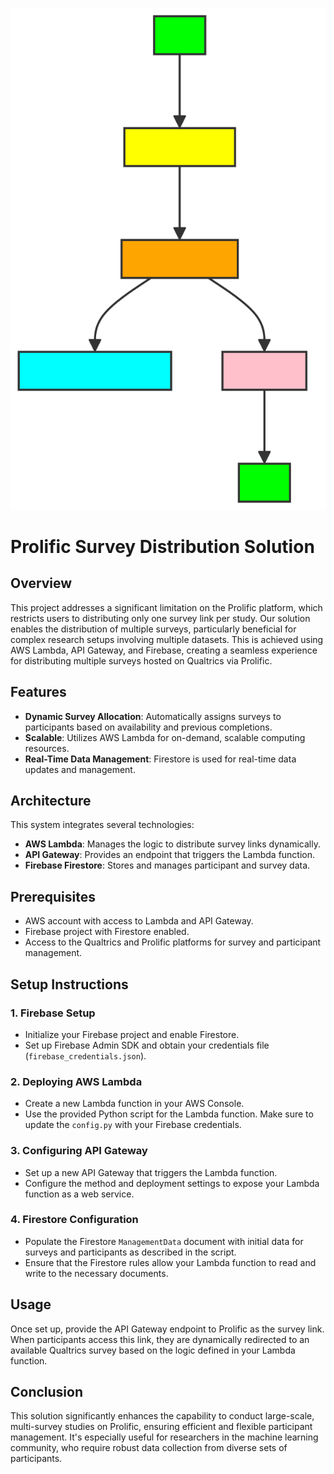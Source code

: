 
<p align="center">
  <img src="https://raw.githubusercontent.com/explomind1/Prolific-Survey-Distribution-Solution/main/d_TJeFaR7L.svg" >
</p>



# Prolific Survey Distribution Solution

## Overview
This project addresses a significant limitation on the Prolific platform, which restricts users to distributing only one survey link per study. Our solution enables the distribution of multiple surveys, particularly beneficial for complex research setups involving multiple datasets. This is achieved using AWS Lambda, API Gateway, and Firebase, creating a seamless experience for distributing multiple surveys hosted on Qualtrics via Prolific.

## Features
- **Dynamic Survey Allocation**: Automatically assigns surveys to participants based on availability and previous completions.
- **Scalable**: Utilizes AWS Lambda for on-demand, scalable computing resources.
- **Real-Time Data Management**: Firestore is used for real-time data updates and management.

## Architecture
This system integrates several technologies:
- **AWS Lambda**: Manages the logic to distribute survey links dynamically.
- **API Gateway**: Provides an endpoint that triggers the Lambda function.
- **Firebase Firestore**: Stores and manages participant and survey data.

## Prerequisites
- AWS account with access to Lambda and API Gateway.
- Firebase project with Firestore enabled.
- Access to the Qualtrics and Prolific platforms for survey and participant management.

## Setup Instructions

### 1. Firebase Setup
- Initialize your Firebase project and enable Firestore.
- Set up Firebase Admin SDK and obtain your credentials file (`firebase_credentials.json`).

### 2. Deploying AWS Lambda
- Create a new Lambda function in your AWS Console.
- Use the provided Python script for the Lambda function. Make sure to update the `config.py` with your Firebase credentials.

### 3. Configuring API Gateway
- Set up a new API Gateway that triggers the Lambda function.
- Configure the method and deployment settings to expose your Lambda function as a web service.

### 4. Firestore Configuration
- Populate the Firestore `ManagementData` document with initial data for surveys and participants as described in the script.
- Ensure that the Firestore rules allow your Lambda function to read and write to the necessary documents.

## Usage
Once set up, provide the API Gateway endpoint to Prolific as the survey link. When participants access this link, they are dynamically redirected to an available Qualtrics survey based on the logic defined in your Lambda function.

## Conclusion
This solution significantly enhances the capability to conduct large-scale, multi-survey studies on Prolific, ensuring efficient and flexible participant management. It's especially useful for researchers in the machine learning community, who require robust data collection from diverse sets of participants.

